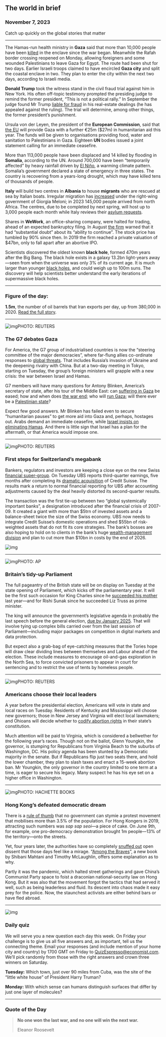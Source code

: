 ## The world in brief

### November 7, 2023

Catch up quickly on the global stories that matter



------



The Hamas-run health ministry in **Gaza** said that more than 10,000 people have been [killed](https://www.economist.com/interactive/briefing/2023/10/17/israel-gaza-map-hamas-war) in the enclave since the war began. Meanwhile the Rafah border crossing reopened on Monday, allowing foreigners and some wounded Palestinians to leave Gaza for Egypt. The route had been shut for two days. Earlier Israeli troops claimed to have encircled **Gaza city** and split the coastal enclave in two. They plan to enter the city within the next two days, according to Israeli media.

**Donald Trump** took the witness stand in the civil fraud trial against him in New York. His often off-topic testimony prompted the presiding judge to remind the former president, “This is not a political rally.” In September the judge found Mr Trump [liable for fraud](https://www.economist.com/united-states/2023/09/27/donald-trump-is-found-liable-for-fraud-in-his-real-estate-dealings) in his real-estate dealings (he has appealed against the ruling). The trial will determine, among other things, the former president’s punishment.

Ursula von der Leyen, the president of the **European Commission**, said that [the EU](https://www.economist.com/europe/2023/10/19/the-eus-response-to-the-crisis-in-israel-exposes-its-limits) will provide Gaza with a further €25m ($27m) in humanitarian aid this year. The funds will be given to organisations providing food, water and sanitation to Palestinians in Gaza. Eighteen **UN** bodies issued a joint statement calling for an immediate ceasefire.

More than 113,000 people have been displaced and 14 killed by flooding in **Somalia**, according to the UN. Around 700,000 have been “temporarily affected” by heavy rainfall driven by [El Niño](https://www.economist.com/the-economist-explains/2023/08/31/what-is-el-nino), a warming climate pattern. Somalia’s government declared a state of emergency in three states. The country is recovering from a years-long drought, which may have killed tens of thousands of people.

**Italy** will build two centres in **Albania** to house **migrants** who are rescued at sea by Italian boats. Irregular migration has [increased](https://www.economist.com/europe/2023/09/14/italy-needs-more-migrants-but-has-trouble-admitting-it) under the right-wing government of Giorgia Meloni; in 2023 145,000 people arrived from north Africa. The centres, due to be completed by next spring, will host up to 3,000 people each month while Italy reviews their [asylum requests](https://www.economist.com/europe/2023/10/12/the-eus-endless-search-for-a-migration-fix).

Shares in **WeWork**, an office-sharing company, were halted for trading, ahead of an expected bankruptcy filing. In August [the firm](https://www.economist.com/business/2022/03/19/why-the-wework-fiasco-makes-for-compelling-tv) warned that it had “substantial doubt” about its “ability to continue”. The stock price has tumbled by 90% since then. In 2019 the firm reached a private valuation of $47bn, only to fall apart after an abortive IPO.

Scientists discovered the oldest known **black hole**, formed 470m years after the Big Bang. The black hole exists in a galaxy 13.2bn light-years away—seen from when the universe was only 3% of its current age. It is much larger than younger [black holes](https://www.economist.com/films/2022/07/12/why-black-holes-matter), and could weigh up to 100m suns. The discovery will help scientists better understand the early iterations of supermassive black holes.



------



### Figure of the day: 

**1.5m**, the number of oil barrels that Iran exports per day, up from 380,000 in 2020. [Read the full story](https://www.economist.com/middle-east-and-africa/2023/11/05/the-gaza-war-has-deepened-joe-bidens-iran-nightmare).



------



![img](https://niceboy.online/insight/public/Espresso/PHOTOS/20231111_dap308.jpg)PHOTO: REUTERS

### The G7 debates Gaza

For America, the G7 group of industrialised countries is now the “steering committee of the major democracies”, where far-flung allies co-ordinate responses to [global threats](https://www.economist.com/middle-east-and-africa/2023/11/05/the-gaza-war-has-deepened-joe-bidens-iran-nightmare). That includes Russia’s invasion of Ukraine and the deepening rivalry with China. But at a two-day meeting in Tokyo, starting on Tuesday, the group’s foreign ministers will grapple with a new crisis: the war between Israel and Hamas.

G7 members will have many questions for Antony Blinken, America’s secretary of state, after his tour of the Middle East: can [suffering in Gaza](https://www.economist.com/middle-east-and-africa/2023/10/30/why-urban-warfare-in-gaza-will-be-bloodier-than-in-iraq) be eased; how and when does [the war end](https://www.economist.com/leaders/2023/11/02/why-israel-must-fight-on); who will [run Gaza](https://www.economist.com/briefing/2023/10/23/can-the-palestinian-authority-control-gaza-if-hamas-is-ousted); will there ever be a [Palestinian state](https://www.economist.com/middle-east-and-africa/2023/10/30/a-vision-for-the-palestinians-after-the-war)?

Expect few good answers. Mr Blinken has failed even to secure “humanitarian pauses” to get more aid into Gaza and, perhaps, hostages out. Arabs demand an immediate ceasefire, while [Israel insists on eliminating Hamas](https://www.economist.com/middle-east-and-africa/2023/11/06/israeli-soldiers-fight-to-reach-hamass-headquarters). And there is little sign that Israel has a plan for the aftermath, or that America would impose one.



------



![img](https://niceboy.online/insight/public/Espresso/PHOTOS/20231111_dap304.jpg)PHOTO: REUTERS

### First steps for Switzerland’s megabank

Bankers, regulators and investors are keeping a close eye on the new Swiss [financial super-group](https://www.economist.com/finance-and-economics/2023/07/26/can-ubs-make-the-most-of-finances-deal-of-the-century). On Tuesday UBS reports third-quarter earnings, five months after completing its [dramatic acquisition](https://www.economist.com/finance-and-economics/2023/03/19/a-momentous-but-unhappy-union-ubs-saves-credit-suisse) of Credit Suisse. The results mark a return to normal financial reporting for UBS after accounting adjustments caused by the deal heavily distorted its second-quarter results.

The transaction was the first tie-up between two “global systemically important banks”, a designation introduced after the financial crisis of 2007-09. It created a giant with more than $5trn of invested assets and a balance-sheet twice the size of the Swiss economy. UBS now needs to integrate Credit Suisse’s domestic operations and shed $55bn of risk-weighted assets that do not fit its core strategies. The bank’s bosses are also hoping to hold on to clients in the bank’s huge [wealth-management division](https://www.economist.com/finance-and-economics/2023/09/05/the-100trn-battle-for-the-worlds-wealthiest-people) and plan to cut more than $10bn in costs by the end of 2026.

![img](https://niceboy.online/insight/public/Espresso/PHOTOS/20231111_DAC341.jpg)



------



![img](https://niceboy.online/insight/public/Espresso/PHOTOS/20231111_dap305.jpg)PHOTO: AP

### Britain’s tidy-up Parliament

The full pageantry of the British state will be on display on Tuesday at the state opening of Parliament, which kicks off the parliamentary year. It will be the first such occasion for King Charles since he [succeeded his mother](https://www.economist.com/obituary/2022/09/08/elizabeth-ii-never-laid-down-the-heavy-weight-of-the-crown) last year—and for Rishi Sunak since he succeeded Liz Truss as prime minister.

The king will announce the government’s legislative agenda in probably the last speech before the general election, [due by January 2025](https://www.economist.com/britain/2023/11/03/when-should-rishi-sunak-call-the-next-british-election). That will involve tying up complex bills carried over from the last session of Parliament—including major packages on competition in digital markets and data protection.

But expect also a grab-bag of eye-catching measures that the Tories hope will draw clear dividing lines between themselves and Labour ahead of the election. These include measures to encourage oil-and-gas exploration in the North Sea, to force convicted prisoners to appear in court for sentencing and to restrict the use of tents by homeless people.



------



![img](https://niceboy.online/insight/public/Espresso/PHOTOS/20231111_dap307.jpg)PHOTO: REUTERS

### Americans choose their local leaders

A year before the presidential election, Americans will vote in state and local races on Tuesday. Residents of Kentucky and Mississippi will choose new governors; those in New Jersey and Virginia will elect local lawmakers; and Ohioans will decide whether to [codify abortion rights](https://www.economist.com/united-states/2023/10/19/anti-abortion-campaigners-try-to-break-their-losing-streak) in their state’s constitution.

Much attention will be paid to Virginia, which is considered a bellwether for the following year’s races. Though not on the ballot, Glenn Youngkin, the governor, is stumping for Republicans from Virginia Beach to the suburbs of Washington, DC. His policy agenda has been stunted by a Democratic majority in the senate. But if Republicans flip just two seats there, and hold the lower chamber, they plan to slash taxes and enact a 15-week abortion ban. Mr Youngkin, the only governor in the country limited to one term at a time, is eager to secure his legacy. Many suspect he has his eye set on a higher office in Washington.



------



![img](https://niceboy.online/insight/public/Espresso/PHOTOS/20231111_dap302.jpg)PHOTO: HACHETTE BOOKS

### Hong Kong’s defeated democratic dream

There is a [rule of thumb](https://www.economist.com/the-economist-explains/2021/11/17/what-is-the-35-rule-beloved-of-climate-protesters) that no government can stymie a protest movement that mobilises more than 3.5% of the population. For Hong Kongers in 2019, attracting such numbers was *sap sap seoi*—a piece of cake. On June 9th, for example, one pro-democracy demonstration brought 1m people—13% of the territory—onto the streets.

Yet, four years later, the authorities have so completely [snuffed out](https://www.economist.com/culture/2023/11/02/hong-kongs-year-of-protest-now-feels-like-a-mirage) open dissent that those days feel like a mirage. “[Among the Braves](https://www.economist.com/culture/2023/11/02/hong-kongs-year-of-protest-now-feels-like-a-mirage)”, a new book by Shibani Mahtani and Timothy McLaughlin, offers some explanation as to why.

Partly it was the pandemic, which halted street gatherings and gave China’s Communist Party space to foist a draconian national-security law on Hong Kong. But it was also that the movement forgot the tactics that had served it well, such as being leaderless and fluid. Its descent into chaos made it easy prey for the police. Now, the staunchest activists are either behind bars or have fled abroad.



------



![img](https://niceboy.online/insight/public/Espresso/PHOTOS/QuizNEW_37_93.jpeg)

### Daily quiz

We will serve you a new question each day this week. On Friday your challenge is to give us all five answers and, as important, tell us the connecting theme. Email your responses (and include mention of your home city and country) by 1700 GMT on Friday to [QuizEspresso@economist.com](https://mail.google.com/mail/?view=cm&fs=1&tf=1&to=QuizEspresso@economist.com). We’ll pick randomly from those with the right answers and crown three winners on Saturday.

**Tuesday:** Which town, just over 90 miles from Cuba, was the site of the “little white house” of President Harry Truman?

**Monday:** With which sense can humans distinguish surfaces that differ by just one layer of molecules?



------



### Quote of the Day

> **No one won the last war, and no one will win the next war.**
>
> Eleanor Roosevelt





